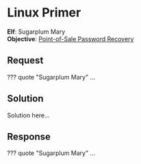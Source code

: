 # Linux Primer

**Elf**: Sugarplum Mary<br/>
**Objective**: [Point-of-Sale Password Recovery](../objectives/o3.md)

## Request

??? quote "Sugarplum Mary"
    ...

## Solution

Solution here...


## Response

??? quote "Sugarplum Mary"
    ...
